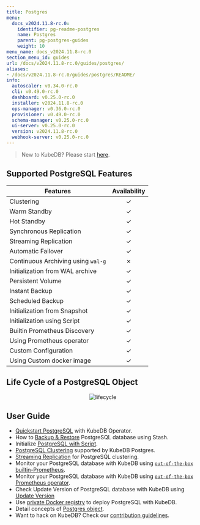 ```yaml
---
title: Postgres
menu:
  docs_v2024.11.8-rc.0:
    identifier: pg-readme-postgres
    name: Postgres
    parent: pg-postgres-guides
    weight: 10
menu_name: docs_v2024.11.8-rc.0
section_menu_id: guides
url: /docs/v2024.11.8-rc.0/guides/postgres/
aliases:
- /docs/v2024.11.8-rc.0/guides/postgres/README/
info:
  autoscaler: v0.34.0-rc.0
  cli: v0.49.0-rc.0
  dashboard: v0.25.0-rc.0
  installer: v2024.11.8-rc.0
  ops-manager: v0.36.0-rc.0
  provisioner: v0.49.0-rc.0
  schema-manager: v0.25.0-rc.0
  ui-server: v0.25.0-rc.0
  version: v2024.11.8-rc.0
  webhook-server: v0.25.0-rc.0
---
```


> New to KubeDB? Please start [here](/docs/v2024.11.8-rc.0/README).

## Supported PostgreSQL Features

| Features                           | Availability |
| ---------------------------------- |:------------:|
| Clustering                         |   &#10003;   |
| Warm Standby                       |   &#10003;   |
| Hot Standby                        |   &#10003;   |
| Synchronous Replication            |   &#10003;   |
| Streaming Replication              |   &#10003;   |
| Automatic Failover                 |   &#10003;   |
| Continuous Archiving using `wal-g` |   &#10007;   |
| Initialization from WAL archive    |   &#10003;   |
| Persistent Volume                  |   &#10003;   |
| Instant Backup                     |   &#10003;   |
| Scheduled Backup                   |   &#10003;   |
| Initialization from Snapshot       |   &#10003;   |
| Initialization using Script        |   &#10003;   |
| Builtin Prometheus Discovery       |   &#10003;   |
| Using Prometheus operator          |   &#10003;   |
| Custom Configuration               |   &#10003;   |
| Using Custom docker image          |   &#10003;   |

## Life Cycle of a PostgreSQL Object

<p align="center">
  <img alt="lifecycle"  src="/docs/v2024.11.8-rc.0/images/postgres/lifecycle.png">
</p>

## User Guide

- [Quickstart PostgreSQL](/docs/v2024.11.8-rc.0/guides/postgres/quickstart/quickstart) with KubeDB Operator.
- How to [Backup & Restore](/docs/v2024.11.8-rc.0/guides/postgres/backup/stash/overview/) PostgreSQL database using Stash.
- Initialize [PostgreSQL with Script](/docs/v2024.11.8-rc.0/guides/postgres/initialization/script_source).
- [PostgreSQL Clustering](/docs/v2024.11.8-rc.0/guides/postgres/clustering/ha_cluster) supported by KubeDB Postgres.
- [Streaming Replication](/docs/v2024.11.8-rc.0/guides/postgres/clustering/streaming_replication) for PostgreSQL clustering.
- Monitor your PostgreSQL database with KubeDB using [`out-of-the-box` builtin-Prometheus](/docs/v2024.11.8-rc.0/guides/postgres/monitoring/using-builtin-prometheus).
- Monitor your PostgreSQL database with KubeDB using [`out-of-the-box` Prometheus operator](/docs/v2024.11.8-rc.0/guides/postgres/monitoring/using-prometheus-operator).
- Check Update Version of PostgreSQL database with KubeDB using [Update Version](/docs/v2024.11.8-rc.0/guides/postgres/update-version/versionupgrading)
- Use [private Docker registry](/docs/v2024.11.8-rc.0/guides/postgres/private-registry/using-private-registry) to deploy PostgreSQL with KubeDB.
- Detail concepts of [Postgres object](/docs/v2024.11.8-rc.0/guides/postgres/concepts/postgres).
- Want to hack on KubeDB? Check our [contribution guidelines](/docs/v2024.11.8-rc.0/CONTRIBUTING).
